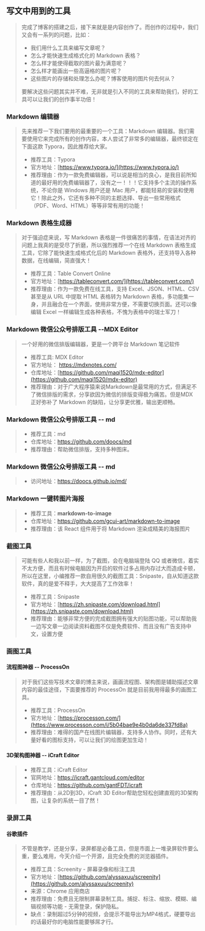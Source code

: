 ## 写文中用到的工具

> 完成了博客的搭建之后，接下来就是是内容创作了。而创作的过程中，我们又会有一系列的问题，比如：
>
> * 我们用什么工具来编写文章呢？
> * 怎么才能快速生成格式化的 Markdown 表格？
> * 怎么样才能使得截取的图片最为满意呢？
> * 怎么样才能画出一些高逼格的图片呢？
> * 这些图片的存储和处理怎么办呢？博客使用的图片何去何从？
>
> 要解决这些问题其实并不难，无非就是引入不同的工具来帮助我们，好的工具可以让我们的创作事半功倍！

### Markdown 编辑器

> 先来推荐一下我们要用的最重要的一个工具：Markdown 编辑器。我们需要使用它来完成所有的创作内容，本人尝试了非常多的编辑器，最终锁定在下面这款 Typora，因此推荐给大家。
>
> * 推荐工具：Typora
> * 官方地址：[https://www.typora.io/](https://www.typora.io/)
> * 推荐理由：作为一款免费编辑器，可以说是相当的良心，是我目前所知道的最好用的免费编辑器了，没有之一！！！它支持多个主流的操作系统，不论你是 Windows 用户还是 Mac 用户，都能轻易的安装和使用它！除此之外，它还有多种不同的主题选择、导出一些常用格式（PDF、Word、HTML）等等非常有用的功能！

### Markdown 表格生成器

> 对于强迫症来说，写 Markdown 表格是一件很痛苦的事情，在语法对齐的问题上我真的是受尽了折磨，所以强烈推荐一个在线 Markdown 表格生成工具，它除了能快速生成格式化后的 Markdown 表格外，还支持导入各种数据，在线编辑，简直强大！
>
> * 推荐工具：Table Convert Online
> * 官方地址：[https://tableconvert.com/](https://tableconvert.com/)
> * 推荐理由：作为一款免费在线工具，支持 Excel、JSON、HTML、CSV 甚至是从 URL 中提取 HTML 表格转为 Markdown 表格，多功能集一身，并且融合在一个界面，使用非常方便，不需要切换页面。还可以像编辑 Excel 一样编辑生成各种表格，不愧为表格中的瑞士军刀！

### Markdown 微信公众号排版工具 --MDX Editor

> 一个好用的微信排版编辑器，更是一个跨平台 Markdown 笔记软件
>
> * 推荐工具:  MDX Editor
> * 官方地址： https://mdxnotes.com/
> * 仓库地址：[https://github.com/maqi1520/mdx-editor](https://github.com/maqi1520/mdx-editor)
> * 推荐理由：对于广大程序猿来说Markdown是最常用的方式，但满足不了微信排版的需求，分享欲因为微信的排版变得极为痛苦。但是MDX 正好弥补了 Markdown 的缺陷，让分享更优雅，输出更顺畅。

### Markdown 微信公众号排版工具 -- md

> * 推荐工具：md
> * 仓库地址：https://github.com/doocs/md
> * 推荐理由：帮助微信排版，支持多种图床。

### Markdown 微信公众号排版工具 -- md

> * 访问地址：https://doocs.github.io/md/

### Markdown 一键转图片海报

> * 推荐工具：**markdown-to-image**
> * 仓库地址：https://github.com/gcui-art/markdown-to-image
> * 推荐理由：该 React 组件用于将 Markdown 渲染成精美的海报图片

### 截图工具

> 可能有些人和我以前一样，为了截图，会在电脑端登陆 QQ 或者微信，着实不太方便，而且有时候电脑因为开启的软件过多占用内存过大而造成卡顿，所以在这里，小编推荐一款自用很久的截图工具：Snipaste，自从知道这款软件，真的是爱不释手，大大提高了工作效率！
>
> * 推荐工具：Snipaste
> * 官方地址：[https://zh.snipaste.com/download.html](https://zh.snipaste.com/download.html)
> * 推荐理由：能够非常方便的完成截图拥有强大的贴图功能，可以帮助我一边写文章一边阅读资料截图不仅是免费软件、而且没有广告支持中文，设置方便

### 画图工具

#### 流程图神器 -- ProcessOn

> 对于我们这些写技术文章的博主来说，画画流程图、架构图是辅助描述文章内容的最佳途径，下面要推荐的 ProcessOn 就是目前我用得最多的画图工具。
>
> * 推荐工具：ProcessOn
> * 官方地址：[https://processon.com/](https://www.processon.com/i/5b04bae9e4b0da6de337fd8a)
> * 推荐理由：难得的国产在线图片编辑器，支持多人协作。同时，还有大量好看的图标支持，可以让我们的绘图更加生动！

#### 3D架构图神器 -- iCraft Editor

> * 推荐工具：iCraft Editor
> * 官网地址：https://icraft.gantcloud.com/editor
> * 仓库地址：https://github.com/gantFDT/icraft
> * 推荐理由：从2D到3D，iCraft 3D Editor帮助您轻松创建直观的3D架构图，让复杂的系统一目了然！

### 录屏工具

#### 谷歌插件

> 不管是教学，还是分享，录屏都是必备工具，但是市面上一堆录屏软件要么重，要么难用，今天介绍一个开源，且完全免费的浏览器插件。
>
> * 推荐工具：Screenity - 屏幕录像和标注工具
> * 官方地址：[https://github.com/alyssaxuu/screenity](https://github.com/alyssaxuu/screenity)
> * 来源：Chrome 应用商店
> * 推荐理由：免费且无限制屏幕录制工具。捕捉、标注、缩放、模糊、编辑视频等功能 - 无需登录，保护隐私。
> * 缺点：录制超过5分钟的视频，会提示不能导出为MP4格式，硬要导出的话最好你的电脑性能要够屌才行。
